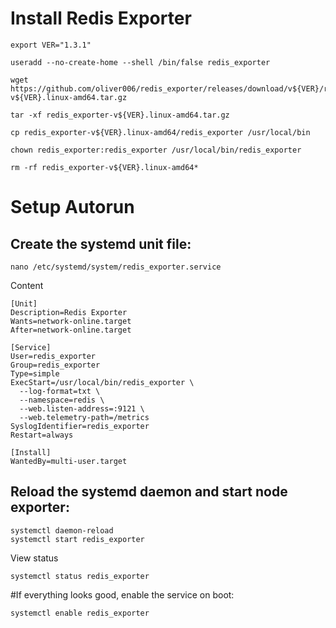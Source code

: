 # Install Redis Exporter

```
export VER="1.3.1"

useradd --no-create-home --shell /bin/false redis_exporter

wget https://github.com/oliver006/redis_exporter/releases/download/v${VER}/redis_exporter-v${VER}.linux-amd64.tar.gz

tar -xf redis_exporter-v${VER}.linux-amd64.tar.gz

cp redis_exporter-v${VER}.linux-amd64/redis_exporter /usr/local/bin

chown redis_exporter:redis_exporter /usr/local/bin/redis_exporter

rm -rf redis_exporter-v${VER}.linux-amd64*

```

# Setup Autorun
## Create the systemd unit file:
```
nano /etc/systemd/system/redis_exporter.service
```
Content
```
[Unit]
Description=Redis Exporter
Wants=network-online.target
After=network-online.target

[Service]
User=redis_exporter
Group=redis_exporter
Type=simple
ExecStart=/usr/local/bin/redis_exporter \
  --log-format=txt \
  --namespace=redis \
  --web.listen-address=:9121 \
  --web.telemetry-path=/metrics
SyslogIdentifier=redis_exporter
Restart=always

[Install]
WantedBy=multi-user.target
```

## Reload the systemd daemon and start node exporter:
```
systemctl daemon-reload
systemctl start redis_exporter
```
View status
```
systemctl status redis_exporter
```

#If everything looks good, enable the service on boot:
```
systemctl enable redis_exporter
```
